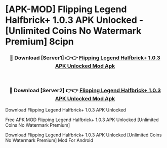 # [APK-MOD] Flipping Legend Halfbrick+ 1.0.3 APK Unlocked - [Unlimited Coins No Watermark Premium] 8cipn



<div align="center">
<h3>🔴 Download [Server1] 👉👉 <a href="https://momento.my/?title=Flipping_Legend_Halfbrick+_1.0.3_APK_Unlocked">Flipping Legend Halfbrick+ 1.0.3 APK Unlocked Mod Apk</a></h3><br>

<h3>🔴 Download [Server2] 👉👉 <a href="https://momento.my/?title=Flipping_Legend_Halfbrick+_1.0.3_APK_Unlocked">Flipping Legend Halfbrick+ 1.0.3 APK Unlocked Mod Apk</a></h3>
</div>



Download Flipping Legend Halfbrick+ 1.0.3 APK Unlocked 

Free APK MOD Flipping Legend Halfbrick+ 1.0.3 APK Unlocked [Unlimited Coins No Watermark Premium]

Download Flipping Legend Halfbrick+ 1.0.3 APK Unlocked [Unlimited Coins No Watermark Premium] Mod For Android
